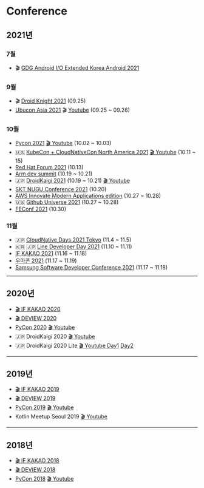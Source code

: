 # Conference
## 2021년
### 7월
- 🎬 [GDG Android I/O Extended Korea Android 2021](https://www.youtube.com/watch?v=NIGV-NUf1pQ)
### 9월
- 🎬 [Droid Knight 2021](https://www.youtube.com/playlist?list=PLu8dnNjU2FmsROfv5pNAvhRiOFVN_EmnV) (09.25)
- [Ubucon Asia 2021](https://2021.ubucon.asia/news/2021-10-05-restream-schedule/) 🎬 [Youtube](https://www.youtube.com/channel/UCdy5ggH4LKgUyr0WIH9DPwQ/playlists) (09.25 ~ 09.26) 

### 10월
- [Pycon 2021](https://2021.pycon.kr) [🎬 Youtube](https://www.youtube.com/PyConKRtube) (10.02 ~ 10.03)
- 🇺🇸 [KubeCon + CloudNativeCon North America 2021](https://events.linuxfoundation.org/kubecon-cloudnativecon-north-america/) [🎬 Youtube](https://www.youtube.com/playlist?list=PLj6h78yzYM2Nd1U4RMhv7v88fdiFqeYAP) (10.11 ~ 15)
- [Red Hat Forum 2021](https://www.redhat.com/ko/red-hat-forum-apac-2021) (10.13)
- [Arm dev summit](https://devsummit.arm.com/ko/about) (10.19 ~ 10.21)
- 🇯🇵 [DroidKaigi 2021](https://droidkaigi.jp/2021/en/) (10.19 ~ 10.21) [🎬 Youtube](https://www.youtube.com/playlist?list=PLaOdaBFokChwyYpRl3jkqjCC4I6Jmb5Jg)
- [SKT NUGU Conference 2021](https://nuguconference2021.com/) (10.20)
- [AWS Innovate Modern Applications edition](https://aws.amazon.com/ko/events/aws-innovate/modern-apps/) (10.27 ~ 10.28)
- 🇺🇸 [Github Universe 2021](https://githubuniverse.com) (10.27 ~ 10.28)
- [FEConf 2021](https://2021.feconf.kr/) (10.30)

### 11월
- 🇯🇵 [CloudNative Days 2021 Tokyo](https://event.cloudnativedays.jp/cicd2021) (11.4 ~ 11.5)
- 🇰🇷 🇯🇵 [Line Developer Day 2021](https://linedevday.linecorp.com/2021/ko) (11.10 ~ 11.11)
- [IF KAKAO 2021](https://if.kakao.com) (11.16 ~ 11.18)
- [우아콘 2021](https://woowacon.com) (11.17 ~ 11.19)
- [Samsung Software Developer Conference 2021](https://www.soscon.net/ssdc2021) (11.17 ~ 11.18)

---

## 2020년
- [🎬 IF KAKAO 2020](https://if.kakao.com/session)
- [🎬 DEVIEW 2020](https://deview.kr/2020/sessions)
- [PyCon 2020](https://pycon.kr/2020) [🎬 Youtube](https://www.youtube.com/playlist?list=PLZPhyNeJvHRk9wIL9rZekFLIfT3aVcHT7)
- 🇯🇵 DroidKaigi 2020 [🎬 Youtube](https://www.youtube.com/playlist?list=PLaOdaBFokChyw94Fqp_SxZ0MNgv5sMMJm)
- 🇯🇵 DroidKaigi 2020 Lite [🎬 Youtube Day1](https://www.youtube.com/playlist?list=PLaOdaBFokChwXJ608fBHVdHqNwnLOMoe6) [Day2](https://www.youtube.com/playlist?list=PLaOdaBFokChzx6lXOcc6KOqzjIOLgEI94)

---

## 2019년
- [🎬 IF KAKAO 2019](https://if.kakao.com/2019/program)
- [🎬 DEVIEW 2019](https://deview.kr/2019/schedule)
- [PyCon 2019](https://archive.pycon.kr/2019/) [🎬 Youtube](https://www.youtube.com/playlist?list=PLZPhyNeJvHRlECdmkJ7M8konKB0NhBfve)
- Kotlin Meetup Seoul 2019 [🎬 Youtube](https://www.youtube.com/playlist?list=PLQ176FUIyIUYg5T9uRt5YMev9s1yAOHYA)

---

## 2018년
- [🎬 IF KAKAO 2018](https://if.kakao.com/2018/program)
- [🎬 DEVIEW 2018](https://deview.kr/2018/schedule)
- [PyCon 2018](https://archive.pycon.kr/2018/) [🎬 Youtube](https://www.youtube.com/playlist?list=PLZPhyNeJvHRmnMr5yucZ9Eu-yVhjRRsOM)
